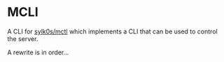 # MCLI

A CLI for [sylk0s/mctl](https://github.com/sylk0s/mctl) which implements a CLI that can be used to control the server.

A rewrite is in order...
